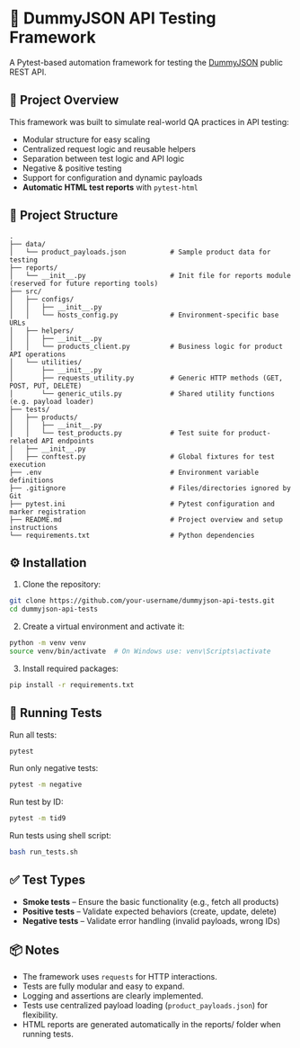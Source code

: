 # 🧪 DummyJSON API Testing Framework

A Pytest-based automation framework for testing the [DummyJSON](https://dummyjson.com/) public REST API.

## 🚀 Project Overview

This framework was built to simulate real-world QA practices in API testing:

- Modular structure for easy scaling
- Centralized request logic and reusable helpers
- Separation between test logic and API logic
- Negative & positive testing
- Support for configuration and dynamic payloads
- **Automatic HTML test reports** with `pytest-html`

## 📁 Project Structure

```
.
├── data/
│   └── product_payloads.json           # Sample product data for testing
├── reports/
│   └── __init__.py                     # Init file for reports module (reserved for future reporting tools)
├── src/
│   ├── configs/
│   │   ├── __init__.py
│   │   └── hosts_config.py             # Environment-specific base URLs
│   ├── helpers/
│   │   ├── __init__.py
│   │   └── products_client.py          # Business logic for product API operations
│   └── utilities/
│       ├── __init__.py
│       ├── requests_utility.py         # Generic HTTP methods (GET, POST, PUT, DELETE)
│       └── generic_utils.py            # Shared utility functions (e.g. payload loader)
├── tests/
│   ├── products/
│   │   ├── __init__.py
│   │   └── test_products.py            # Test suite for product-related API endpoints
│   ├── __init__.py
│   ├── conftest.py                     # Global fixtures for test execution
├── .env                                # Environment variable definitions
├── .gitignore                          # Files/directories ignored by Git
├── pytest.ini                          # Pytest configuration and marker registration
├── README.md                           # Project overview and setup instructions
└── requirements.txt                    # Python dependencies
```

## ⚙️ Installation

1. Clone the repository:

```bash
git clone https://github.com/your-username/dummyjson-api-tests.git
cd dummyjson-api-tests
```

2. Create a virtual environment and activate it:

```bash
python -m venv venv
source venv/bin/activate  # On Windows use: venv\Scripts\activate
```

3. Install required packages:

```bash
pip install -r requirements.txt
```

## 🧪 Running Tests

Run all tests:

```bash
pytest
```

Run only negative tests:

```bash
pytest -m negative
```

Run test by ID:

```bash
pytest -m tid9
```

Run tests using shell script:

```bash
bash run_tests.sh
```

## ✅ Test Types

- **Smoke tests** – Ensure the basic functionality (e.g., fetch all products)
- **Positive tests** – Validate expected behaviors (create, update, delete)
- **Negative tests** – Validate error handling (invalid payloads, wrong IDs)

## 📦 Notes

- The framework uses `requests` for HTTP interactions.
- Tests are fully modular and easy to expand.
- Logging and assertions are clearly implemented.
- Tests use centralized payload loading (`product_payloads.json`) for flexibility.
- HTML reports are generated automatically in the reports/ folder when running tests.

